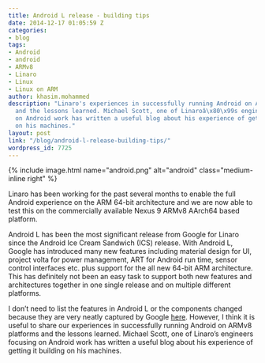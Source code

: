 ```yaml
---
title: Android L release - building tips
date: 2014-12-17 01:05:59 Z
categories:
- blog
tags:
- Android
- android
- ARMv8
- Linaro
- Linux
- Linux on ARM
author: khasim.mohammed
description: "Linaro's experiences in successfully running Android on ARMv8 platforms
  and the lessons learned. Michael Scott, one of Linaroâ\x80\x99s engineers focusing
  on Android work has written a useful blog about his experience of getting it building
  on his machines."
layout: post
link: "/blog/android-l-release-building-tips/"
wordpress_id: 7725
---
```


{% include image.html name="android.png" alt="android" class="medium-inline right" %}

Linaro has been working for the past several months to enable the full Android experience on the ARM 64-bit architecture and we are now able to test this on the commercially available Nexus 9 ARMv8 AArch64 based platform.

Android L has been the most significant release from Google for Linaro since the Android Ice Cream Sandwich (ICS) release. With Android L, Google has introduced many new features including material design for UI, project volta for power management, ART for Android run time, sensor control interfaces etc. plus support for the all new 64-bit ARM architecture. This has definitely not been an easy task to support both new features and architectures together in one single release and on multiple different platforms.

I don’t need to list the features in Android L or the components changed because they are very neatly captured by Google [here](http://developer.android.com/about/versions/lollipop.html). However, I think it is useful to share our experiences in successfully running Android on ARMv8 platforms and the lessons learned. Michael Scott, one of Linaro’s engineers focusing on Android work has written a useful blog about his experience of getting it building on his machines.